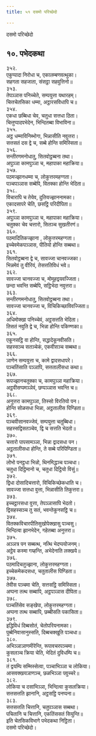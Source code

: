 ```yaml
---
title: ५१ दसमो परिच्छेदो

---
```

दसमो परिच्छेदो  


## १०. पभेदकथा

३५२.  
एकुप्पादा निरोधा च, एकालम्बणवत्थुका।  
सहगता सहजाता, संसट्ठा सहवुत्तिनो॥  
३५३.  
तेपञ्ञास पनिच्चेते, सम्पयुत्ता यथारहम्।  
चित्तचेतसिका धम्मा, अट्ठारसविधापि च॥  
३५४.  
एकधा छब्बिधा चेव, चतुधा सत्तधा ठिता।  
चित्तुप्पादपभेदेन, भिन्दितब्बा विभाविना॥  
३५५.  
अट्ठ धम्माविनिब्भोगा, भिन्नासीति नवुत्तरा।  
सत्तसतं दस द्वे च, सब्बे होन्ति समिस्सिता॥  
३५६.  
सन्तीरणमनोधातु, सितवोट्ठब्बना तथा।  
अपुञ्ञा कामपुञ्ञा च, महापाका महाक्रिया॥  
३५७.  
पठमज्झानधम्मा च, लोकुत्तरमहग्गता।  
पञ्चपञ्ञास सब्बेपि, वितक्का होन्ति भेदिता॥  
३५८.  
विचारापि च तेयेव, दुतियज्झाननामका।  
एकादसापरे चेति, छसट्ठि परिदीपिता॥  
३५९.  
अपुञ्ञा कामपुञ्ञा च, महापाका महाक्रिया।  
चतुक्का चेव चत्तारो, सितञ्च सुखतीरणं॥  
३६०.  
पठमादितिकज्झाना , लोकुत्तरमहग्गता।  
इच्चेवमेकपञ्ञास, पीतियो होन्ति सब्बथा॥  
३६१.  
सितवोट्ठब्बना द्वे च, सावज्जा चानवज्जका।  
भिन्नमेवं तु वीरियं, तेसत्ततिविधं भवे॥  
३६२.  
सावज्जा चानवज्जा च, मोमूहद्वयवज्जिता।  
छन्दा भवन्ति सब्बेपि, सट्ठिभेदा नवुत्तरा॥  
३६३.  
सन्तीरणमनोधातु, सितवोट्ठब्बना तथा।  
सावज्जा चानवज्जा च, विचिकिच्छाविवज्जिता॥  
३६४.  
अधिमोक्खा पनिच्चेवं, अट्ठसत्तति भेदिता।  
तिसतं नवुति द्वे च, भिन्ना होन्ति पकिण्णका॥  
३६५.  
एकूनसट्ठि वा होन्ति, सद्धादेकूनवीसति।  
सहस्सञ्च सतञ्चेकं, एकवीसञ्च सब्बथा॥  
३६६.  
ञाणेन सम्पयुत्ता च, कामे द्वादसधापरे।  
पञ्चतिंसाति पञ्ञापि, सत्ततालीसधा कथा॥  
३६७.  
रूपज्झानचतुक्का च, कामपुञ्ञा महाक्रिया।  
अट्ठवीसप्पमञ्ञेवं, छप्पञ्ञास भवन्ति च॥  
३६८.  
अनुत्तरा कामपुञ्ञा, तिस्सो विरतियो पन।  
होन्ति सोळसधा भिन्ना, अट्ठतालीस पिण्डिता॥  
३६९.  
पञ्चवीसानवज्जेवं, सम्पयुत्ता चतुब्बिधा।  
सहस्सद्विसतञ्चेव, द्वि च सत्तति भेदतो॥  
३७०.  
चत्तारो पापसामञ्ञा, भिन्ना द्वादसधा पन।  
अट्ठतालीसधा होन्ति, ते सब्बे परिपिण्डिता॥  
३७१.  
लोभो पनट्ठधा भिन्नो, थिनमिद्धञ्च पञ्चधा।  
चतुधा दिट्ठिमानो च, चतुधा दिट्ठियो विसुं॥  
३७२.  
द्विधा दोसादिचत्तारो, विचिकिच्छेकधाति च।  
सावज्जा सत्तधा वुत्ता, भिन्नासीति तिकुत्तरा॥  
३७३.  
इच्चट्ठारसधा वुत्ता, तेपञ्ञासापि भेदतो।  
द्विसहस्सञ्च तु सतं, भवन्तेकूनसट्ठि च॥  
३७४.  
वितक्कविचारपीतिसुखोपेक्खासु पञ्चसु।  
भिन्दित्वा झानभेदेन, गहेतब्बा अनुत्तरा॥  
३७५.  
अञ्ञत्र पन सब्बत्थ, नत्थि भेदप्पयोजनम्।  
अट्ठेव कस्मा गय्हन्ति, अभेदेनाति लक्खये॥  
३७६.  
पठमादिचतुज्झाना, लोकुत्तरमहग्गता।  
इच्चेकमेकदसधा, चतुतालीस पिण्डिता॥  
३७७.  
तेवीस पञ्चमा चेति, सत्तसट्ठि समिस्सिता।  
अप्पना तत्थ सब्बापि, अट्ठपञ्ञास दीपिता॥  
३७८.  
पञ्चतिंसेव सङ्खेपा, लोकुत्तरमहग्गता।  
अप्पना तत्थ सब्बापि, छब्बीसति पकासिता॥  
३७९.  
इद्धिविधं दिब्बसोतं, चेतोपरियनामका।  
पुब्बेनिवासानुस्सति, दिब्बचक्खूति पञ्चधा॥  
३८०.  
अभिञ्ञाञाणमीरेन्ति, रूपावचरपञ्चमा।  
कुसलञ्च क्रिया चेति, भेदितं दुविधम्पि च॥  
३८१.  
तं द्वयम्पि सम्मिस्सेत्वा, पञ्चाभिञ्ञा च लोकिया।  
आसवक्खयञाणञ्च, छळभिञ्ञा पवुच्चरे॥  
३८२.  
लोकिया च दसाभिञ्ञा, भिन्दित्वा कुसलक्रिया।  
सत्तसत्तति झानानि, अट्ठसट्ठि पनप्पना॥  
३८३.  
सत्तसत्तति चित्तानि, चतुपञ्ञास सब्बथा।  
पचितानि च चित्तानि, एकतिंससतं सियुन्ति॥  
इति चेतसिकविभागे पभेदकथा निट्ठिता।  
दसमो परिच्छेदो।  